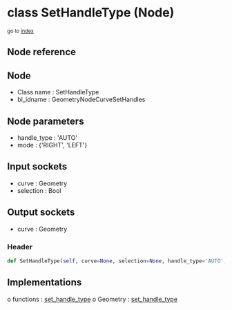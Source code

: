 # class SetHandleType (Node)

<sub>go to [index](/docs/index.md)</sub>

## Node reference

Node
----
 - Class name : SetHandleType
 - bl_idname : GeometryNodeCurveSetHandles

Node parameters
---------------
 - handle_type : 'AUTO'
 - mode : {'RIGHT', 'LEFT'}

Input sockets
-------------
 - curve : Geometry
 - selection : Bool

Output sockets
--------------
 - curve : Geometry

### Header

``` python
def SetHandleType(self, curve=None, selection=None, handle_type='AUTO', mode={'RIGHT', 'LEFT'}, node_label=None, node_color=None):
```

## Implementations

o functions : [set_handle_type](#set_handle_type)
o Geometry : [set_handle_type](#set_handle_type) 

